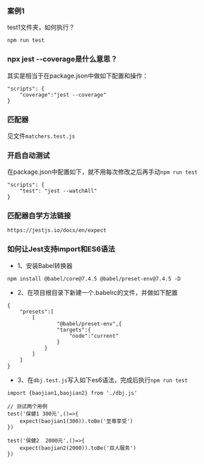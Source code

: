 ### 案例1
test1文件夹，如何执行？
```
npm run test
```

### npx jest --coverage是什么意思？
其实是相当于在package.json中做如下配置和操作：
```
"scripts": {
    "coverage":"jest --coverage"
}
```

### 匹配器
见文件`matchers.test.js`

### 开启自动测试
在package.json中配置如下，就不用每次修改之后再手动`npm run test`
```
"scripts": {
    "test": "jest --watchAll"
}
```

### 匹配器自学方法链接
`https://jestjs.io/docs/en/expect`


### 如何让Jest支持import和ES6语法
- 1、安装Babel转换器
```
npm install @babel/core@7.4.5 @babel/preset-env@7.4.5 -D
```

- 2、在项目根目录下新建一个.babelrc的文件，并做如下配置
```
{
    "presets":[
        [
                "@babel/preset-env",{
                "targets":{
                    "node":"current"
                }
            }
        ]
    ]
}
```

- 3、在`dbj.test.js`写入如下es6语法，完成后执行`npm run test`
```
import {baojian1,baojian2} from './dbj.js'

// 测试两个用例
test('保健1 300元',()=>{
    expect(baojian1(300)).toBe('至尊享受')
})

test('保健2  2000元',()=>{
    expect(baojian2(2000)).toBe('双人服务')
})
```